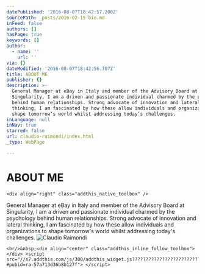 ```yaml
---
datePublished: '2016-08-07T18:42:57.200Z'
sourcePath: _posts/2016-02-15-bio.md
inFeed: false
authors: []
hasPage: true
keywords: []
author:
  - name: ''
    url: ''
via: {}
dateModified: '2016-08-07T18:42:56.707Z'
title: ABOUT ME
publisher: {}
description: >-
  General Manager at eBay in Italy and member of the Advisory Board at
  Singularity, I am a driven and passionate individual charmed by the psychology
  behind human relationships. Strong advocate of innovation and lateral
  thinking, I am fascinated by how these allow individuals and organizations to
  shape tomorrow’s world whilst addressing today’s challenges.
inLanguage: null
inNav: true
starred: false
url: claudio-raimondi/index.html
_type: WebPage

---
```

# ABOUT ME

    <div align="right" class="addthis_native_toolbox" />

General Manager at eBay in Italy and member of the Advisory Board at Singularity, I am a driven and passionate individual charmed by the psychology behind human relationships. Strong advocate of innovation and lateral thinking, I am fascinated by how these allow individuals and organizations to shape tomorrow's world whilst addressing today's challenges.
![Claudio Raimondi](https://s3-us-west-2.amazonaws.com/the-grid-img/p/4d1b0d630391c8a8d219beec66f57f13bb13048d.jpg)

    <br/>&nbsp;<div align="center" class="addthis_inline_follow_toolbox"></div> <script src="//s7.addthis.com/js/300/addthis_widget.js?????????????????????????#pubid=ra-57a713d36b8b127f"> </script>